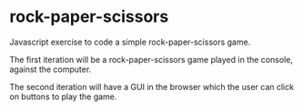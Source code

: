 # rock-paper-scissors
Javascript exercise to code a simple rock-paper-scissors game.

The first iteration will be a rock-paper-scissors game played in the console, against the computer.

The second iteration will have a GUI in the browser which the user can click on buttons to play the game.